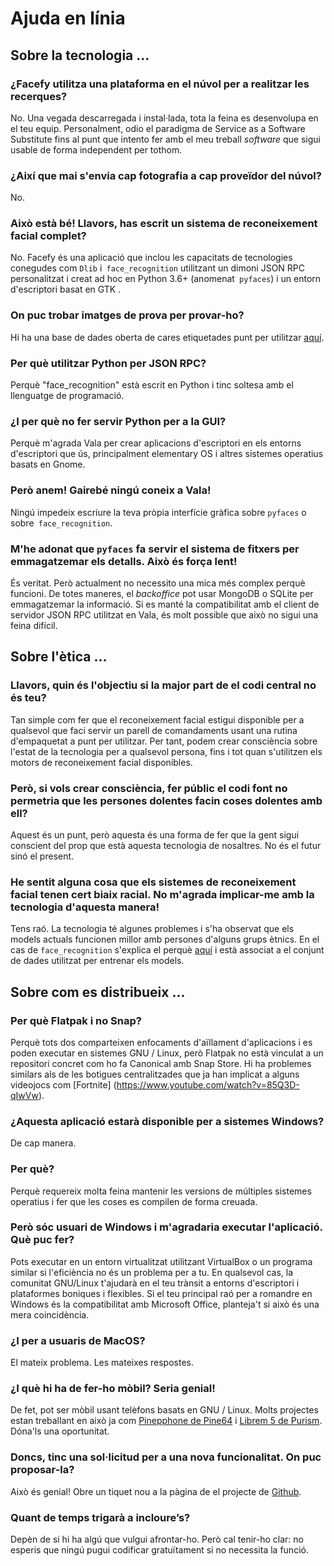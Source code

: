 # Ajuda en línia

## Sobre la tecnologia ...

### ¿Facefy utilitza una plataforma en el núvol per a realitzar les recerques?

No. Una vegada descarregada i instal·lada, tota la feina es desenvolupa en el teu equip. Personalment, odio el paradigma de Service as a Software Substitute fins al punt que intento fer amb el meu treball _software_ que sigui usable de forma independent per tothom.

### ¿Així que mai s'envia cap fotografia a cap proveïdor del núvol?

No.

### Això està bé! Llavors, has escrit un sistema de reconeixement facial complet?

No. Facefy és una aplicació que inclou les capacitats de tecnologies conegudes com `Dlib` i` face_recognition` utilitzant un dimoni JSON RPC personalitzat i creat ad hoc en Python 3.6+ (anomenat` pyfaces`) i un entorn d'escriptori basat en GTK .

### On puc trobar imatges de prova per provar-ho?

Hi ha una base de dades oberta de cares etiquetades punt per utilitzar [aquí](http://vis-www.cs.umass.edu/lfw/).

### Per què utilitzar Python per JSON RPC?

Perquè "face_recognition" està escrit en Python i tinc soltesa amb el llenguatge de programació.

### ¿I per què no fer servir Python per a la GUI?

Perquè m'agrada Vala per crear aplicacions d'escriptori en els entorns d'escriptori que ús, principalment elementary OS i altres sistemes operatius basats en Gnome.

### Però anem! Gairebé ningú coneix a Vala!

Ningú impedeix escriure la teva pròpia interfície gràfica sobre `pyfaces` o sobre` face_recognition`.

### M'he adonat que `pyfaces` fa servir el sistema de fitxers per emmagatzemar els detalls. Això és força lent!

És veritat. Però actualment no necessito una mica més complex perquè funcioni. De totes maneres, el _backoffice_ pot usar MongoDB o SQLite per emmagatzemar la informació. Si es manté la compatibilitat amb el client de servidor JSON RPC utilitzat en Vala, és molt possible que això no sigui una feina difícil.

## Sobre l'ètica ...

### Llavors, quin és l'objectiu si la major part de el codi central no és teu?

Tan simple com fer que el reconeixement facial estigui disponible per a qualsevol que faci servir un parell de comandaments usant una rutina d'empaquetat a punt per utilitzar. Per tant, podem crear consciència sobre l'estat de la tecnologia per a qualsevol persona, fins i tot quan s'utilitzen els motors de reconeixement facial disponibles.

### Però, si vols crear consciència, fer públic el codi font no permetria que les persones dolentes facin coses dolentes amb ell?

Aquest és un punt, però aquesta és una forma de fer que la gent sigui conscient del prop que està aquesta tecnologia de nosaltres. No és el futur sinó el present.

### He sentit alguna cosa que els sistemes de reconeixement facial tenen cert biaix racial. No m'agrada implicar-me amb la tecnologia d'aquesta manera!

Tens raó. La tecnologia té algunes problemes i s'ha observat que els models actuals funcionen millor amb persones d'alguns grups ètnics. En el cas de `face_recognition` s'explica el perquè [aquí](https://github.com/ageitgey/face_recognition/wiki/Face-Recognition-Accuracy-Problems#question-face-recognition-works-well-with-european-individuals-but-overall-accuracy-is-lower-with-asian-individuals) i està associat a el conjunt de dades utilitzat per entrenar els models.

## Sobre com es distribueix ...

### Per què Flatpak i no Snap?

Perquè tots dos comparteixen enfocaments d'aïllament d'aplicacions i es poden executar en sistemes GNU / Linux, però Flatpak no està vinculat a un repositori concret com ho fa Canonical amb Snap Store. Hi ha problemes similars als de les botigues centralitzades que ja han implicat a alguns videojocs com [Fortnite] (https://www.youtube.com/watch?v=85Q3D-qIwVw).

### ¿Aquesta aplicació estarà disponible per a sistemes Windows?

De cap manera.

### Per què?

Perquè requereix molta feina mantenir les versions de múltiples sistemes operatius i fer que les coses es compilen de forma creuada.

### Però sóc usuari de Windows i m'agradaria executar l'aplicació. Què puc fer?

Pots executar en un entorn virtualitzat utilitzant VirtualBox o un programa similar si l'eficiència no és un problema per a tu. En qualsevol cas, la comunitat GNU/Linux t'ajudarà en el teu trànsit a entorns d'escriptori i plataformes boniques i flexibles. Si el teu principal raó per a romandre en Windows és la compatibilitat amb Microsoft Office, planteja't si això és una mera coincidència.

### ¿I per a usuaris de MacOS?

El mateix problema. Les mateixes respostes.

### ¿I què hi ha de fer-ho mòbil? Seria genial!

De fet, pot ser mòbil usant telèfons basats en GNU / Linux. Molts projectes estan treballant en això ja com [Pinepphone de Pine64](https://www.pine64.org/pinephone/) i [Librem 5 de Purism](https://puri.sm/products/librem-5/). Dóna'ls una oportunitat.

### Doncs, tinc una sol·licitud per a una nova funcionalitat. On puc proposar-la?

Això és genial! Obre un tiquet nou a la pàgina de el projecte de [Github](https://github.com/febrezo/Facefy/issues).

### Quant de temps trigarà a incloure’s?

Depèn de si hi ha algú que vulgui afrontar-ho. Però cal tenir-ho clar: no esperis que ningú pugui codificar gratuïtament si no necessita la funció.
